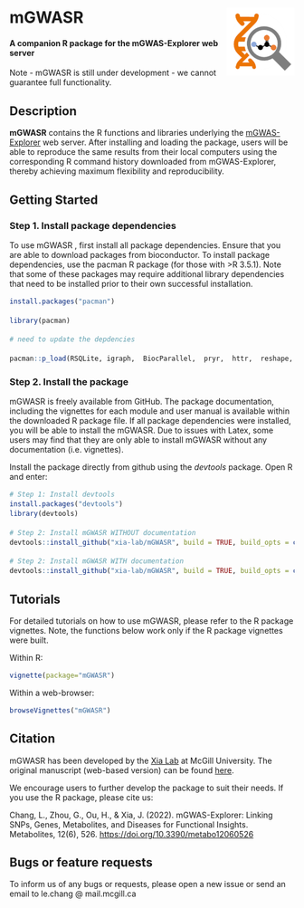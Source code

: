 
<!-- README.md is generated from README.Rmd. Please edit that file -->

# mGWASR <img src="man/figures/mgwas_logo.png" align="right" alt="" width="120" />

#### A companion R package for the mGWAS-Explorer web server

<!-- badges: start -->
<!-- badges: end -->

Note - mGWASR is still under development - we cannot guarantee full
functionality.

## Description

**mGWASR** contains the R functions and libraries underlying the
[mGWAS-Explorer](https://www.mgwas.ca/) web server. After installing and
loading the package, users will be able to reproduce the same results
from their local computers using the corresponding R command history
downloaded from mGWAS-Explorer, thereby achieving maximum flexibility
and reproducibility.

## Getting Started

### Step 1. Install package dependencies

To use mGWASR , first install all package dependencies. Ensure that you
are able to download packages from bioconductor. To install package
dependencies, use the pacman R package (for those with \>R 3.5.1). Note
that some of these packages may require additional library dependencies
that need to be installed prior to their own successful installation.

``` r
install.packages("pacman")

library(pacman)

# need to update the depdencies

pacman::p_load(RSQLite, igraph,  BiocParallel,  pryr,  httr,  reshape,  ggplot2,  RJSONIO,  RCurl,  XML,  ggforce,  graphlayouts,  compiler,  dplyr,  RColorBrewer,  Cairo,  plyr,  qs,  rjson,  TwoSampleMR)
```

### Step 2. Install the package

mGWASR is freely available from GitHub. The package documentation,
including the vignettes for each module and user manual is available
within the downloaded R package file. If all package dependencies were
installed, you will be able to install the mGWASR. Due to issues with
Latex, some users may find that they are only able to install mGWASR
without any documentation (i.e. vignettes).

Install the package directly from github using the *devtools* package.
Open R and enter:

``` r
# Step 1: Install devtools
install.packages("devtools")
library(devtools)

# Step 2: Install mGWASR WITHOUT documentation
devtools::install_github("xia-lab/mGWASR", build = TRUE, build_opts = c("--no-resave-data", "--no-manual", "--no-build-vignettes"), force = TRUE)

# Step 2: Install mGWASR WITH documentation
devtools::install_github("xia-lab/mGWASR", build = TRUE, build_opts = c("--no-resave-data", "--no-manual"), build_vignettes = TRUE, force = TRUE)
```

## Tutorials

For detailed tutorials on how to use mGWASR, please refer to the R
package vignettes. Note, the functions below work only if the R package
vignettes were built.

Within R:

``` r
vignette(package="mGWASR")
```

Within a web-browser:

``` r
browseVignettes("mGWASR")
```

## Citation

mGWASR has been developed by the [Xia Lab](http://xialab.ca/) at McGill
University. The original manuscript (web-based version) can be found
[here](https://www.mdpi.com/2218-1989/12/6/526).

We encourage users to further develop the package to suit their needs.
If you use the R package, please cite us:

Chang, L., Zhou, G., Ou, H., & Xia, J. (2022). mGWAS-Explorer: Linking
SNPs, Genes, Metabolites, and Diseases for Functional Insights.
Metabolites, 12(6), 526. <https://doi.org/10.3390/metabo12060526>

## Bugs or feature requests

To inform us of any bugs or requests, please open a new issue or send an
email to le.chang @ mail.mcgill.ca

